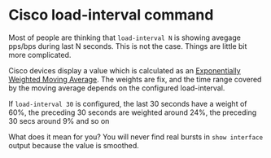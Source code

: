 # Cisco load-interval command

Most of people are thinking that `load-interval N` is showing avegage pps/bps during last N seconds. This is not the case. Things are little bit more complicated.

Cisco devices display a value which is calculated as an [Exponentially Weighted Moving Average](https://en.wikipedia.org/wiki/Moving_average). The weights are fix, and the time range covered by the moving average depends on the configured load-interval.

If `load-interval 30` is configured, the last 30 seconds have a weight of 60%, the preceding 30 seconds are weighted around 24%, the preceding 30 secs around 9% and so on

What does it mean for you? You will never find real bursts in `show interface` output because the value is smoothed.

